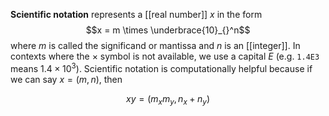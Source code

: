 **Scientific notation** represents a [[real number]] $x$ in the form $$x = m \times \underbrace{10}_{}^n$$ where $m$ is called the significand or mantissa and $n$ is an [[integer]]. In contexts where the $\times$ symbol is not available, we use a capital _E_ (e.g. `1.4E3` means $1.4 \times 10^3$). Scientific notation is computationally helpful because if we can say $x=(m,n)$, then

$$
xy = (m_x m_y, n_x+n_y)
$$